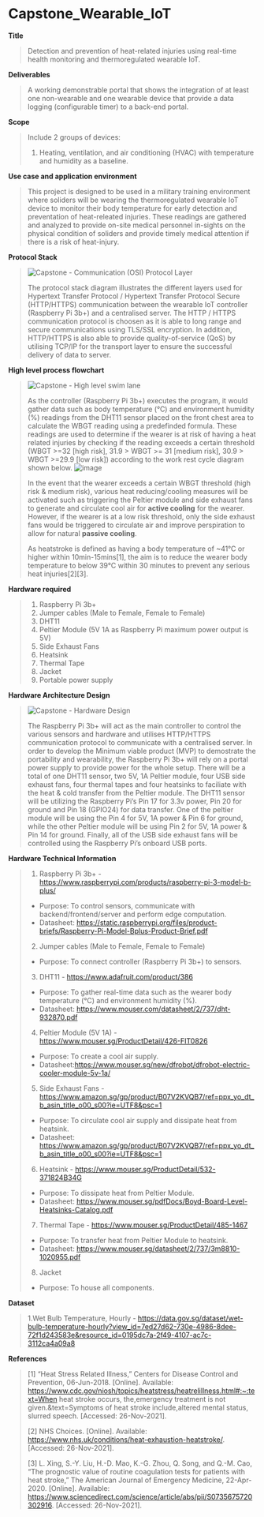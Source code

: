 # Capstone_Wearable_IoT

**Title**
>Detection and prevention of heat-related injuries using real-time health monitoring and thermoregulated wearable IoT. 


**Deliverables**
>A working demonstrable portal that shows the integration of at least one non-wearable and one wearable device that provide a data logging (configurable timer) to a back-end portal.

**Scope**
>Include 2 groups of devices: 
>1. Heating, ventilation, and air conditioning (HVAC) with temperature and humidity as a baseline.

**Use case and application environment**
>This project is designed to be used in a military training environment where soliders will be wearing the thermoregulated wearable IoT device to monitor their body temperature for early detection and preventation of heat-releated injuries. These readings are gathered and analyzed to provide on-site medical personnel in-sights on the physical condition of soliders and provide timely medical attention if there is a risk of heat-injury.

**Protocol Stack**
>![Capstone - Communication (OSI) Protocol Layer](https://user-images.githubusercontent.com/57914467/178656726-3f486bf7-eefb-4441-b992-09d3c7331339.png)
>
>The protocol stack diagram illustrates the different layers used for Hypertext Transfer Protocol / Hypertext Transfer Protocol Secure (HTTP/HTTPS) communication between the wearable IoT controller (Raspberry Pi 3b+) and a centralised server. The HTTP / HTTPS communication protocol is choosen as it is able to long range and secure communications using TLS/SSL encryption. In addition, HTTP/HTTPS is also able to provide quality-of-service (QoS) by utilising TCP/IP for the transport layer  to ensure the successful delivery of data to server.

**High level process flowchart**
>![Capstone - High level swim lane](https://user-images.githubusercontent.com/57914467/178658961-8323f1b4-77a6-45bc-8bf2-10236a01551b.png)
>
>As the controller (Raspberry Pi 3b+) executes the program, it would gather data such as body temperature (°C) and environment humidity (%) readings from the DHT11 sensor placed on the front chest area to calculate the WBGT reading using a predefinded formula. These readings are used to determine if the wearer is at risk of having a heat related injuries by checking if the reading exceeds a certain threshold (WBGT >=32 [high risk], 31.9 > WBGT >= 31 [medium risk], 30.9 > WBGT >=29.9 [low risk]) according to the work rest cycle diagram shown below. 
>![image](https://user-images.githubusercontent.com/57914467/178665374-7eb9ce82-92c9-4ae2-aefc-bb4033d96b44.png)
>
>In the event that the wearer exceeds a certain WBGT threshold (high risk & medium risk), various heat reducing/cooling measures will be activated such as triggering the Peltier module and side exhaust fans to generate and circulate cool air for **active cooling** for the wearer. However, if the wearer is at a low risk threshold, only the side exhaust fans would be triggered to circulate air and improve perspiration to allow for natural **passive cooling**.
>
>As heatstroke is defined as having a body temperature of ~41°C or higher within 10min-15mins[1], the aim is to reduce the wearer body temperature to below 39°C within 30 minutes to prevent any serious heat injuries[2][3].

**Hardware required**
>1. Raspberry Pi 3b+
>2. Jumper cables (Male to Female, Female to Female)
>3. DHT11
>4. Peltier Module (5V 1A as Raspberry Pi maximum power output is 5V)
>5. Side Exhaust Fans
>6. Heatsink
>7. Thermal Tape
>8. Jacket
>9. Portable power supply

**Hardware Architecture Design**
>![Capstone - Hardware Design](https://user-images.githubusercontent.com/57914467/178659183-6f7424cd-cab0-455c-ba0b-83b2c5422c8e.png)
>
> The Raspberry Pi 3b+ will act as the main controller to control the various sensors and hardware and utilises HTTP/HTTPS communication protocol to communicate with a centralised server. In order to develop the Minimum viable product (MVP) to demostrate the portability and wearability, the Raspberry Pi 3b+ will rely on a portal power supply to provide power for the whole setup.
>There will be a total of one DHT11 sensor, two 5V, 1A Peltier module, four USB side exhaust fans, four thermal tapes and four heatsinks to faciliate with the heat & cold transfer from the Peltier module. The DHT11 sensor will be utilizing the Raspberry Pi’s Pin 17 for 3.3v power, Pin 20 for ground and Pin 18 (GPIO24) for data transfer. One of the peltier module will be using the Pin 4 for 5V, 1A power & Pin 6 for ground, while the other Peltier module will be using Pin 2 for 5V, 1A power & Pin 14 for ground. Finally, all of the USB side exhaust fans will be controlled using the Raspberry Pi’s onboard USB ports.



**Hardware Technical Information**
>1. Raspberry Pi 3b+ - https://www.raspberrypi.com/products/raspberry-pi-3-model-b-plus/
>- Purpose: To control sensors, communicate with backend/frontend/server and perform edge computation.
>- Datasheet: https://static.raspberrypi.org/files/product-briefs/Raspberry-Pi-Model-Bplus-Product-Brief.pdf
>2. Jumper cables (Male to Female, Female to Female)
>- Purpose: To connect controller (Raspberry Pi 3b+) to sensors.
>3. DHT11 - https://www.adafruit.com/product/386
>- Purpose: To gather real-time data such as the wearer body temperature (°C) and environment humidity (%).
>- Datasheet: https://www.mouser.com/datasheet/2/737/dht-932870.pdf
>4. Peltier Module (5V 1A) - https://www.mouser.sg/ProductDetail/426-FIT0826
>- Purpose: To create a cool air supply.
>- Datasheet:https://www.mouser.sg/new/dfrobot/dfrobot-electric-cooler-module-5v-1a/
>5. Side Exhaust Fans - https://www.amazon.sg/gp/product/B07V2KVQB7/ref=ppx_yo_dt_b_asin_title_o00_s00?ie=UTF8&psc=1
>- Purpose: To circulate cool air supply and dissipate heat from heatsink.
>- Datasheet: https://www.amazon.sg/gp/product/B07V2KVQB7/ref=ppx_yo_dt_b_asin_title_o00_s00?ie=UTF8&psc=1
>6. Heatsink - https://www.mouser.sg/ProductDetail/532-371824B34G
>- Purpose: To dissipate heat from Peltier Module.
>- Datasheet: https://www.mouser.sg/pdfDocs/Boyd-Board-Level-Heatsinks-Catalog.pdf
>7. Thermal Tape - https://www.mouser.sg/ProductDetail/485-1467
>- Purpose: To transfer heat from Peltier Module to heatsink.
>- Datasheet: https://www.mouser.sg/datasheet/2/737/3m8810-1020955.pdf
>8. Jacket
>- Purpose: To house all components.

**Dataset**
>1.Wet Bulb Temperature, Hourly - https://data.gov.sg/dataset/wet-bulb-temperature-hourly?view_id=7ed27d62-730e-4986-8dee-72f1d243583e&resource_id=0195dc7a-2f49-4107-ac7c-3112ca4a09a8


**References**
>[1] “Heat Stress Related Illness,” Centers for Disease Control and Prevention, 06-Jun-2018. [Online]. Available: https://www.cdc.gov/niosh/topics/heatstress/heatrelillness.html#:~:text=When heat stroke occurs, the,emergency treatment is not given.&text=Symptoms of heat stroke include,altered mental status, slurred speech. [Accessed: 26-Nov-2021].
>
>[2] NHS Choices. [Online]. Available: https://www.nhs.uk/conditions/heat-exhaustion-heatstroke/. [Accessed: 26-Nov-2021].
>
>[3] L. Xing, S.-Y. Liu, H.-D. Mao, K.-G. Zhou, Q. Song, and Q.-M. Cao, “The prognostic value of routine coagulation tests for patients with heat stroke,” The American Journal of Emergency Medicine, 22-Apr-2020. [Online]. Available: https://www.sciencedirect.com/science/article/abs/pii/S0735675720302916. [Accessed: 26-Nov-2021].
